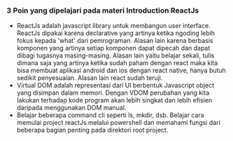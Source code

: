 ### 3 Poin yang dipelajari pada materi Introduction ReactJs

- ReactJs adalah javascript library untuk membangun user interface. ReactJs dipakai karena declarative yang artinya ketika ngoding lebih fokus kepada 'what' dari pemrograman. Alasan lain karena berbasis komponen yang artinya setiap komponen dapat dipecah dan dapat dibagi tugasnya masing-masing. Alasan lain yaitu belajar sekali, tulis dimana saja yang artinya ketika sudah paham dengan react maka kita bisa membuat aplikasi android dan ios dengan react native, hanya butuh sedikit penyesuaian. Alasan lain react sudah teruji.
- Virtual DOM adalah representasi dari UI berbentuk Javascript object yang disimpan dalam memori. Dengan VDOM perubahan yang kita lakukan terhadap kode program akan lebih singkat dan lebih efisien daripada menggunakan DOM manual.
- Belajar beberapa command cli seperti ls, mkdir, dsb. Belajar cara memulai project reactJs melalui powershell dan memahami fungsi dari beberapa bagian penting pada direktori root project.
